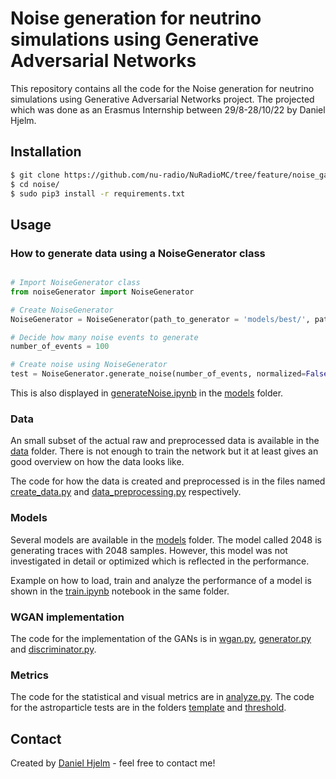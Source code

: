 # Noise generation for neutrino simulations using Generative Adversarial Networks 

This repository contains all the code for the Noise generation for neutrino simulations using Generative Adversarial Networks project. The projected which was done as an Erasmus Internship between 29/8-28/10/22 by Daniel Hjelm. 
<!-- Report available here: [report](https://github.com/nu-radio/NuRadioMC) -->


## Installation

```bash
$ git clone https://github.com/nu-radio/NuRadioMC/tree/feature/noise_gan/NuRadioReco/modules/io/noise
$ cd noise/
$ sudo pip3 install -r requirements.txt
```

## Usage

### How to generate data using a NoiseGenerator class
```python

# Import NoiseGenerator class
from noiseGenerator import NoiseGenerator

# Create NoiseGenerator
NoiseGenerator = NoiseGenerator(path_to_generator = 'models/best/', path_to_data='data/data_example.npy')

# Decide how many noise events to generate
number_of_events = 100

# Create noise using NoiseGenerator
test = NoiseGenerator.generate_noise(number_of_events, normalized=False)

```
This is also displayed in [generateNoise.ipynb](https://github.com/nu-radio/NuRadioMC/blob/feature/noise_gan/NuRadioReco/modules/io/noise/models/generateNoise.ipynb)
 in the [models](https://github.com/nu-radio/NuRadioMC/tree/feature/noise_gan/NuRadioReco/modules/io/noise/models) folder.
### Data

An small subset of the actual raw and preprocessed data is available in the [data](https://github.com/nu-radio/NuRadioMC/tree/feature/noise_gan/NuRadioReco/modules/io/noise/data) folder.
There is not enough to train the network but it at least gives an good overview on how
the data looks like.

The code for how the data is created and preprocessed is in the files named [create_data.py](https://github.com/nu-radio/NuRadioMC/blob/feature/noise_gan/NuRadioReco/modules/io/noise/create_data.py) and [data_preprocessing.py](https://github.com/nu-radio/NuRadioMC/blob/feature/noise_gan/NuRadioReco/modules/io/noise/data_preprocessing.py) respectively.

### Models

Several models are available in the [models](https://github.com/nu-radio/NuRadioMC/tree/feature/noise_gan/NuRadioReco/modules/io/noise/models) folder. The model called 2048 is generating traces with 2048 samples. However, this model was not investigated in detail or optimized which is reflected in the performance.

Example on how to load, train and analyze the performance of a model is shown in the [train.ipynb](https://github.com/nu-radio/NuRadioMC/blob/feature/noise_gan/NuRadioReco/modules/io/noise/models/train.ipynb) notebook in the same folder.


### WGAN implementation

The code for the implementation of the GANs is in [wgan.py](https://github.com/nu-radio/NuRadioMC/blob/feature/noise_gan/NuRadioReco/modules/io/noise/wgan.py), [generator.py](https://github.com/nu-radio/NuRadioMC/blob/feature/noise_gan/NuRadioReco/modules/io/noise/generator.py) and [discriminator.py](https://github.com/nu-radio/NuRadioMC/blob/feature/noise_gan/NuRadioReco/modules/io/noise/discriminator.py).

### Metrics

The code for the statistical and visual metrics are in [analyze.py](https://github.com/nu-radio/NuRadioMC/blob/feature/noise_gan/NuRadioReco/modules/io/noise/analyze.py).
The code for the astroparticle tests are in the folders [template](https://github.com/nu-radio/NuRadioMC/tree/feature/noise_gan/NuRadioReco/modules/io/noise/template) and [threshold](https://github.com/nu-radio/NuRadioMC/tree/feature/noise_gan/NuRadioReco/modules/io/noise/threshold).

## Contact
Created by [Daniel Hjelm](mailto:dnl1@live.se) - feel free to contact me!



